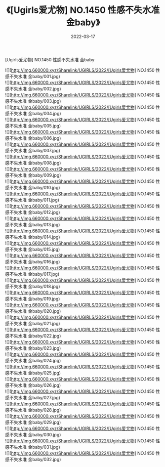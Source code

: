 ﻿---
layout: post
title:  《[Ugirls爱尤物] NO.1450 性感不失水准 金baby》
date:   2022-03-17
img: http://img.660000.xyz/Sharelink/UGIRLS/2022/[Ugirls爱尤物] NO.1450 性感不失水准 金baby/000.jpg
categories: [美女, 清纯, 唯美]
---

[Ugirls爱尤物] NO.1450 性感不失水准 金baby

 ![](http://img.660000.xyz/Sharelink/UGIRLS/2022/[Ugirls爱尤物] NO.1450 性感不失水准 金baby/001.jpg) <br>![](http://img.660000.xyz/Sharelink/UGIRLS/2022/[Ugirls爱尤物] NO.1450 性感不失水准 金baby/002.jpg) <br>![](http://img.660000.xyz/Sharelink/UGIRLS/2022/[Ugirls爱尤物] NO.1450 性感不失水准 金baby/003.jpg) <br>![](http://img.660000.xyz/Sharelink/UGIRLS/2022/[Ugirls爱尤物] NO.1450 性感不失水准 金baby/004.jpg) <br>![](http://img.660000.xyz/Sharelink/UGIRLS/2022/[Ugirls爱尤物] NO.1450 性感不失水准 金baby/005.jpg) <br>![](http://img.660000.xyz/Sharelink/UGIRLS/2022/[Ugirls爱尤物] NO.1450 性感不失水准 金baby/006.jpg) <br>![](http://img.660000.xyz/Sharelink/UGIRLS/2022/[Ugirls爱尤物] NO.1450 性感不失水准 金baby/007.jpg) <br>![](http://img.660000.xyz/Sharelink/UGIRLS/2022/[Ugirls爱尤物] NO.1450 性感不失水准 金baby/008.jpg) <br>![](http://img.660000.xyz/Sharelink/UGIRLS/2022/[Ugirls爱尤物] NO.1450 性感不失水准 金baby/009.jpg) <br>![](http://img.660000.xyz/Sharelink/UGIRLS/2022/[Ugirls爱尤物] NO.1450 性感不失水准 金baby/010.jpg) <br>![](http://img.660000.xyz/Sharelink/UGIRLS/2022/[Ugirls爱尤物] NO.1450 性感不失水准 金baby/011.jpg) <br>![](http://img.660000.xyz/Sharelink/UGIRLS/2022/[Ugirls爱尤物] NO.1450 性感不失水准 金baby/012.jpg) <br>![](http://img.660000.xyz/Sharelink/UGIRLS/2022/[Ugirls爱尤物] NO.1450 性感不失水准 金baby/013.jpg) <br>![](http://img.660000.xyz/Sharelink/UGIRLS/2022/[Ugirls爱尤物] NO.1450 性感不失水准 金baby/014.jpg) <br>![](http://img.660000.xyz/Sharelink/UGIRLS/2022/[Ugirls爱尤物] NO.1450 性感不失水准 金baby/015.jpg) <br>![](http://img.660000.xyz/Sharelink/UGIRLS/2022/[Ugirls爱尤物] NO.1450 性感不失水准 金baby/016.jpg) <br>![](http://img.660000.xyz/Sharelink/UGIRLS/2022/[Ugirls爱尤物] NO.1450 性感不失水准 金baby/017.jpg) <br>![](http://img.660000.xyz/Sharelink/UGIRLS/2022/[Ugirls爱尤物] NO.1450 性感不失水准 金baby/018.jpg) <br>![](http://img.660000.xyz/Sharelink/UGIRLS/2022/[Ugirls爱尤物] NO.1450 性感不失水准 金baby/019.jpg) <br>![](http://img.660000.xyz/Sharelink/UGIRLS/2022/[Ugirls爱尤物] NO.1450 性感不失水准 金baby/020.jpg) <br>![](http://img.660000.xyz/Sharelink/UGIRLS/2022/[Ugirls爱尤物] NO.1450 性感不失水准 金baby/021.jpg) <br>![](http://img.660000.xyz/Sharelink/UGIRLS/2022/[Ugirls爱尤物] NO.1450 性感不失水准 金baby/022.jpg) <br>![](http://img.660000.xyz/Sharelink/UGIRLS/2022/[Ugirls爱尤物] NO.1450 性感不失水准 金baby/023.jpg) <br>![](http://img.660000.xyz/Sharelink/UGIRLS/2022/[Ugirls爱尤物] NO.1450 性感不失水准 金baby/024.jpg) <br>![](http://img.660000.xyz/Sharelink/UGIRLS/2022/[Ugirls爱尤物] NO.1450 性感不失水准 金baby/025.jpg) <br>![](http://img.660000.xyz/Sharelink/UGIRLS/2022/[Ugirls爱尤物] NO.1450 性感不失水准 金baby/026.jpg) <br>![](http://img.660000.xyz/Sharelink/UGIRLS/2022/[Ugirls爱尤物] NO.1450 性感不失水准 金baby/027.jpg) <br>![](http://img.660000.xyz/Sharelink/UGIRLS/2022/[Ugirls爱尤物] NO.1450 性感不失水准 金baby/028.jpg) <br>![](http://img.660000.xyz/Sharelink/UGIRLS/2022/[Ugirls爱尤物] NO.1450 性感不失水准 金baby/029.jpg) <br>![](http://img.660000.xyz/Sharelink/UGIRLS/2022/[Ugirls爱尤物] NO.1450 性感不失水准 金baby/030.jpg) <br>![](http://img.660000.xyz/Sharelink/UGIRLS/2022/[Ugirls爱尤物] NO.1450 性感不失水准 金baby/031.jpg) <br>![](http://img.660000.xyz/Sharelink/UGIRLS/2022/[Ugirls爱尤物] NO.1450 性感不失水准 金baby/032.jpg) <br>